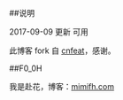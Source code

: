 ##说明

2017-09-09  更新 可用

此博客 fork 自 [cnfeat](cnfeat.com)，感谢。

##F0_0H

我是赴花，博客：[mimifh.com](mimifh.com)




